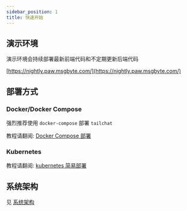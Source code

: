 ```yaml
---
sidebar_position: 1
title: 快速开始
---
```


## 演示环境

演示环境会持续部署最新前端代码和不定期更新后端代码

[https://nightly.paw.msgbyte.com/](https://nightly.paw.msgbyte.com/)

## 部署方式

### Docker/Docker Compose

强烈推荐使用 `docker-compose` 部署 `tailchat`

教程请翻阅: [Docker Compose 部署](./docker-compose.mdx)

### Kubernetes

教程请翻阅: [kubernetes 简易部署](./other-way/kubernetes/simple.md)

## 系统架构

见 [系统架构](../architecture.md)
